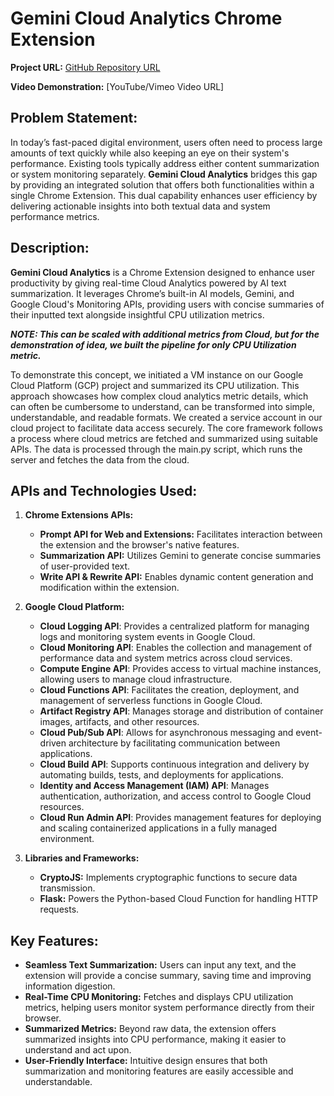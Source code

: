 
# **Gemini Cloud Analytics Chrome Extension**

**Project URL:** [GitHub Repository URL](https://github.com/Karan-05/Chrome-extension-)

**Video Demonstration:** [YouTube/Vimeo Video URL]

## **Problem Statement:**

In today’s fast-paced digital environment, users often need to process large amounts of text quickly while also keeping an eye on their system's performance. Existing tools typically address either content summarization or system monitoring separately. **Gemini Cloud Analytics** bridges this gap by providing an integrated solution that offers both functionalities within a single Chrome Extension. This dual capability enhances user efficiency by delivering actionable insights into both textual data and system performance metrics.

## **Description:**

**Gemini Cloud Analytics** is a Chrome Extension designed to enhance user productivity by giving real-time Cloud Analytics powered by AI text summarization. It leverages Chrome’s built-in AI models, Gemini, and Google Cloud's Monitoring APIs, providing users with concise summaries of their inputted text alongside insightful CPU utilization metrics. 

_**NOTE: This can be scaled with additional metrics from Cloud, but for the demonstration of idea, we built the pipeline for only CPU Utilization metric.**_

To demonstrate this concept, we initiated a VM instance on our Google Cloud Platform (GCP) project and summarized its CPU utilization. This approach showcases how complex cloud analytics metric details, which can often be cumbersome to understand, can be transformed into simple, understandable, and readable formats. We created a service account in our cloud project to facilitate data access securely. The core framework follows a process where cloud metrics are fetched and summarized using suitable APIs. The data is processed through the main.py script, which runs the server and fetches the data from the cloud.

## **APIs and Technologies Used:**

1. **Chrome Extensions APIs:**
   - **Prompt API for Web and Extensions:** Facilitates interaction between the extension and the browser's native features.
   - **Summarization API:** Utilizes Gemini to generate concise summaries of user-provided text.
   - **Write API & Rewrite API:** Enables dynamic content generation and modification within the extension.

2. **Google Cloud Platform:**
   - **Cloud Logging API**: Provides a centralized platform for managing logs and monitoring system events in Google Cloud.
   - **Cloud Monitoring API**: Enables the collection and management of performance data and system metrics across cloud services.
   - **Compute Engine API**: Provides access to virtual machine instances, allowing users to manage cloud infrastructure.
   - **Cloud Functions API**: Facilitates the creation, deployment, and management of serverless functions in Google Cloud.
   - **Artifact Registry API**: Manages storage and distribution of container images, artifacts, and other resources.
   - **Cloud Pub/Sub API**: Allows for asynchronous messaging and event-driven architecture by facilitating communication between applications.
   - **Cloud Build API**: Supports continuous integration and delivery by automating builds, tests, and deployments for applications.
   - **Identity and Access Management (IAM) API**: Manages authentication, authorization, and access control to Google Cloud resources.
   - **Cloud Run Admin API**: Provides management features for deploying and scaling containerized applications in a fully managed environment.

3. **Libraries and Frameworks:**
   - **CryptoJS:** Implements cryptographic functions to secure data transmission.
   - **Flask:** Powers the Python-based Cloud Function for handling HTTP requests.

## **Key Features:**

- **Seamless Text Summarization:** Users can input any text, and the extension will provide a concise summary, saving time and improving information digestion.
- **Real-Time CPU Monitoring:** Fetches and displays CPU utilization metrics, helping users monitor system performance directly from their browser.
- **Summarized Metrics:** Beyond raw data, the extension offers summarized insights into CPU performance, making it easier to understand and act upon.
- **User-Friendly Interface:** Intuitive design ensures that both summarization and monitoring features are easily accessible and understandable.
